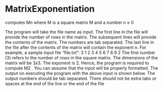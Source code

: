 # MatrixExponentiation
computes Mn  where M is a square matrix M and a number n ≥ 0

The program will take the file name as input. The first line in the file will provide the number of
rows in the matrix. The subsequent lines will provide the contents of the matrix. The numbers are
tab separated. The last line in the file after the contents of the matrix will contain the exponent n.
For example, a sample input file “file.txt”:
3
1 2 3
4 5 6
7 8 9
2
The first number (3) refers to the number of rows in the square matrix. The dimensions of the
matrix will be 3x3. The exponent is 2. Hence, the program is required to compute M2
 .
You can assume that the input will be properly formatted.
The output on executing the program with the above input is shown below. The output numbers
should be tab separated. There should not be extra tabs or spaces at the end of the line or the end
of the file
